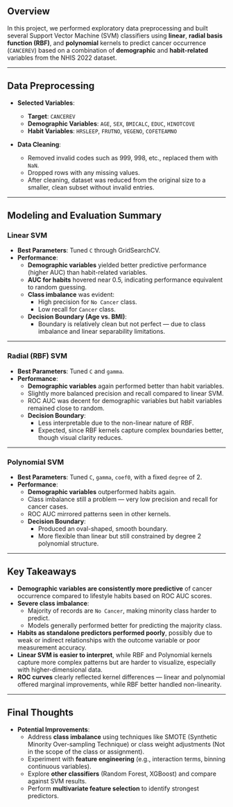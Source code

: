 ## Overview
In this project, we performed exploratory data preprocessing and built several Support Vector Machine (SVM) classifiers using **linear**, **radial basis function (RBF)**, and **polynomial** kernels to predict cancer occurrence (`CANCEREV`) based on a combination of **demographic** and **habit-related** variables from the NHIS 2022 dataset.

---

## Data Preprocessing
- **Selected Variables**:  
  - **Target**: `CANCEREV`  
  - **Demographic Variables**: `AGE`, `SEX`, `BMICALC`, `EDUC`, `HINOTCOVE`  
  - **Habit Variables**: `HRSLEEP`, `FRUTNO`, `VEGENO`, `COFETEAMNO`  

- **Data Cleaning**:  
  - Removed invalid codes such as 999, 998, etc., replaced them with `NaN`.  
  - Dropped rows with any missing values.  
  - After cleaning, dataset was reduced from the original size to a smaller, clean subset without invalid entries.

---

## Modeling and Evaluation Summary

### Linear SVM
- **Best Parameters**: Tuned `C` through GridSearchCV.
- **Performance**:  
  - **Demographic variables** yielded better predictive performance (higher AUC) than habit-related variables.  
  - **AUC for habits** hovered near 0.5, indicating performance equivalent to random guessing.  
  - **Class imbalance** was evident:  
    - High precision for `No Cancer` class.  
    - Low recall for `Cancer` class.  
  - **Decision Boundary (Age vs. BMI)**:  
    - Boundary is relatively clean but not perfect — due to class imbalance and linear separability limitations.

---

### Radial (RBF) SVM
- **Best Parameters**: Tuned `C` and `gamma`.
- **Performance**:  
  - **Demographic variables** again performed better than habit variables.  
  - Slightly more balanced precision and recall compared to linear SVM.  
  - ROC AUC was decent for demographic variables but habit variables remained close to random.  
  - **Decision Boundary**:  
    - Less interpretable due to the non-linear nature of RBF.  
    - Expected, since RBF kernels capture complex boundaries better, though visual clarity reduces.

---

### Polynomial SVM
- **Best Parameters**: Tuned `C`, `gamma`, `coef0`, with a fixed `degree` of 2.
- **Performance**:  
  - **Demographic variables** outperformed habits again.  
  - Class imbalance still a problem — very low precision and recall for cancer cases.  
  - ROC AUC mirrored patterns seen in other kernels.  
  - **Decision Boundary**:  
    - Produced an oval-shaped, smooth boundary.  
    - More flexible than linear but still constrained by degree 2 polynomial structure.

---

## Key Takeaways
- **Demographic variables are consistently more predictive** of cancer occurrence compared to lifestyle habits based on ROC AUC scores.
- **Severe class imbalance**:  
  - Majority of records are `No Cancer`, making minority class harder to predict.  
  - Models generally performed better for predicting the majority class.
- **Habits as standalone predictors performed poorly**, possibly due to weak or indirect relationships with the outcome variable or poor measurement accuracy.
- **Linear SVM is easier to interpret**, while RBF and Polynomial kernels capture more complex patterns but are harder to visualize, especially with higher-dimensional data.
- **ROC curves** clearly reflected kernel differences — linear and polynomial offered marginal improvements, while RBF better handled non-linearity.

---

## Final Thoughts
- **Potential Improvements**:  
  - Address **class imbalance** using techniques like SMOTE (Synthetic Minority Over-sampling Technique) or class weight adjustments (Not in the scope of the class or assignment).  
  - Experiment with **feature engineering** (e.g., interaction terms, binning continuous variables).  
  - Explore **other classifiers** (Random Forest, XGBoost) and compare against SVM results.  
  - Perform **multivariate feature selection** to identify strongest predictors.
